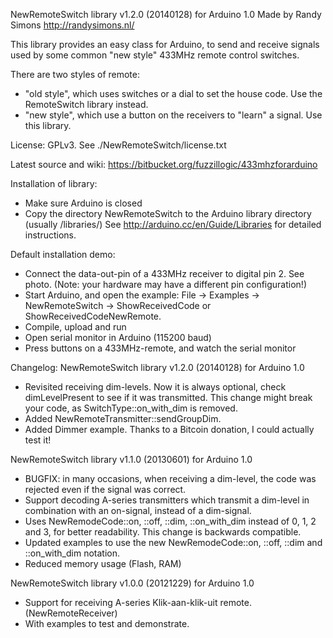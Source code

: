 NewRemoteSwitch library v1.2.0 (20140128) for Arduino 1.0
Made by Randy Simons http://randysimons.nl/

This library provides an easy class for Arduino, to send and receive signals
used by some common "new style" 433MHz remote control switches.

There are two styles of remote:
 - "old style", which uses switches or a dial to set the house code. Use the
	RemoteSwitch library instead.
 - "new style", which use a button on the receivers to "learn" a signal. Use
   this library.

License: GPLv3. See ./NewRemoteSwitch/license.txt

Latest source and wiki: https://bitbucket.org/fuzzillogic/433mhzforarduino


Installation of library:
 - Make sure Arduino is closed
 - Copy the directory NewRemoteSwitch to the Arduino library directory (usually
   <Sketchbook directory>/libraries/)
   See http://arduino.cc/en/Guide/Libraries for detailed instructions.
 
Default installation demo:
 - Connect the data-out-pin of a 433MHz receiver to digital pin 2. See photo.
  (Note: your hardware may have a different pin configuration!)
 - Start Arduino, and open the example: File -> Examples -> NewRemoteSwitch ->
   ShowReceivedCode or ShowReceivedCodeNewRemote.
 - Compile, upload and run
 - Open serial monitor in Arduino (115200 baud)
 - Press buttons on a 433MHz-remote, and watch the serial monitor
 

Changelog:
NewRemoteSwitch library v1.2.0 (20140128) for Arduino 1.0
 - Revisited receiving dim-levels. Now it is always optional, check
   dimLevelPresent to see if it was transmitted.
   This change might break your code, as SwitchType::on_with_dim is removed.
 - Added NewRemoteTransmitter::sendGroupDim.
 - Added Dimmer example. Thanks to a Bitcoin donation, I could actually test it!

NewRemoteSwitch library v1.1.0 (20130601) for Arduino 1.0
 - BUGFIX: in many occasions, when receiving a dim-level, the code was rejected
   even if the signal was correct.
 - Support decoding A-series transmitters which transmit a dim-level in
   combination with an on-signal, instead of a dim-signal.
 - Uses NewRemodeCode::on, ::off, ::dim, ::on_with_dim instead of 0, 1, 2 and 3,
   for better readability. This change is backwards compatible.
 - Updated examples to use the new NewRemodeCode::on, ::off, ::dim and
   ::on_with_dim notation.
 - Reduced memory usage (Flash, RAM)

NewRemoteSwitch library v1.0.0 (20121229) for Arduino 1.0
 - Support for receiving A-series Klik-aan-klik-uit remote. (NewRemoteReceiver)
 - With examples to test and demonstrate.
